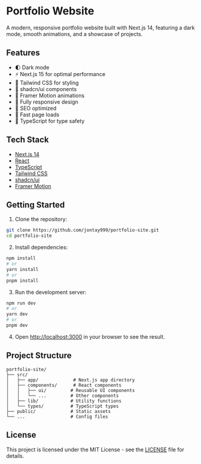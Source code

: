 # Portfolio Website

A modern, responsive portfolio website built with Next.js 14, featuring a dark mode, smooth animations, and a showcase of projects.

## Features

- 🌓 Dark mode
- ⚡️ Next.js 15 for optimal performance
- 🎨 Tailwind CSS for styling
- 🧩 shadcn/ui components
- 💫 Framer Motion animations
- 📱 Fully responsive design
- 🎯 SEO optimized
- 🚀 Fast page loads
- 🧪 TypeScript for type safety

## Tech Stack

- [Next.js 14](https://nextjs.org/)
- [React](https://reactjs.org/)
- [TypeScript](https://www.typescriptlang.org/)
- [Tailwind CSS](https://tailwindcss.com/)
- [shadcn/ui](https://ui.shadcn.com/)
- [Framer Motion](https://www.framer.com/motion/)

## Getting Started

1. Clone the repository:
```bash
git clone https://github.com/jontay999/portfolio-site.git
cd portfolio-site
```

2. Install dependencies:
```bash
npm install
# or
yarn install
# or
pnpm install
```

3. Run the development server:
```bash
npm run dev
# or
yarn dev
# or
pnpm dev
```

4. Open [http://localhost:3000](http://localhost:3000) in your browser to see the result.

## Project Structure

```
portfolio-site/
├── src/
│   ├── app/             # Next.js app directory
│   ├── components/      # React components
│   │   ├── ui/         # Reusable UI components
│   │   └── ...         # Other components
│   ├── lib/            # Utility functions
│   └── types/          # TypeScript types
├── public/             # Static assets
└── ...                 # Config files
```

## License

This project is licensed under the MIT License - see the [LICENSE](LICENSE) file for details.
